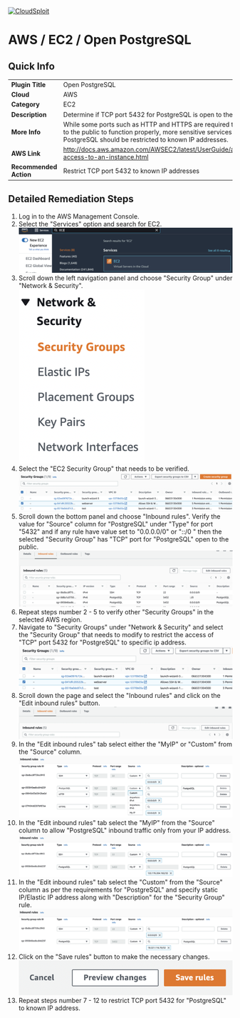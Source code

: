 [![CloudSploit](https://cloudsploit.com/img/logo-new-big-text-100.png "CloudSploit")](https://cloudsploit.com)

# AWS / EC2 / Open PostgreSQL

## Quick Info

| | |
|-|-|
| **Plugin Title** | Open PostgreSQL |
| **Cloud** | AWS |
| **Category** | EC2 |
| **Description** | Determine if TCP port 5432 for PostgreSQL is open to the public |
| **More Info** | While some ports such as HTTP and HTTPS are required to be open to the public to function properly, more sensitive services such as PostgreSQL should be restricted to known IP addresses. |
| **AWS Link** | http://docs.aws.amazon.com/AWSEC2/latest/UserGuide/authorizing-access-to-an-instance.html |
| **Recommended Action** | Restrict TCP port 5432 to known IP addresses |

## Detailed Remediation Steps
1. Log in to the AWS Management Console.
2. Select the "Services" option and search for EC2. </br> <img src="/resources/aws/ec2/open-postgresql/step2.png"/>
3. Scroll down the left navigation panel and choose "Security Group" under "Network & Security".</br> <img src="/resources/aws/ec2/open-postgresql/step3.png"/>
4. Select the "EC2 Security Group" that needs to be verified. </br> <img src="/resources/aws/ec2/open-postgresql/step4.png"/>
5. Scroll down the bottom panel and choose "Inbound rules". Verify the value for "Source" column for "PostgreSQL" under "Type" for port "5432" and if any rule have value set to "0.0.0.0/0" or "::/0 " then the selected "Security Group" has "TCP" port for "PostgreSQL" open to the public.</br> <img src="/resources/aws/ec2/open-postgresql/step5.png"/>
6. Repeat steps number 2 - 5 to verify other "Security Groups" in the selected AWS region.</br> 
7. Navigate to "Security Groups" under "Network & Security" and select the "Security Group" that needs to modify to restrict the access of "TCP" port 5432 for "PostgreSQL"  to specific ip address. </br> <img src="/resources/aws/ec2/open-postgresql/step7.png"/>
8. Scroll down the page and select the "Inbound rules" and click on the "Edit inbound rules" button. </br> <img src="/resources/aws/ec2/open-postgresql/step8.png"/>
9. In the "Edit inbound rules" tab select either the "MyIP" or "Custom" from the "Source" column.</br> <img src="/resources/aws/ec2/open-postgresql/step9.png"/>
10. In the "Edit inbound rules" tab select the "MyIP" from the "Source" column to allow "PostgreSQL" inbound traffic only from your IP address.</br> <img src="/resources/aws/ec2/open-postgresql/step10.png"/>
11. In the "Edit inbound rules" tab select the "Custom" from the "Source" column as per the requirements for "PostgreSQL" and specify static IP/Elastic IP address along with "Description" for the "Security Group" rule. </br> <img src="/resources/aws/ec2/open-postgresql/step11.png"/>
12. Click on the "Save rules" button to make the necessary changes. </br> <img src="/resources/aws/ec2/open-postgresql/step12.png"/>
13. Repeat steps number 7 - 12 to restrict TCP port 5432 for "PostgreSQL" to known IP address.</br>

